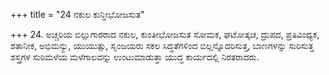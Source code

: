 +++
title = "24 ನಕುಲ ಕುನ್ತೀಭೋಜಸುತ"

+++
24. ಅಚ್ಚರಿಯ ಬಿಲ್ಲುಗಾರರಾದ  ನಕುಲ, ಕುಂತೀಭೋಜಸುತ ಸೋಮಕ, ಘಟೋತ್ಕಚ, ದ್ರುಪದ, ಪ್ರತಿವಿಂಧ್ಯಕ, ಶತಾನೀಕ, ಅಭಿಮನ್ಯು, ಯುಯುತ್ಸು, ಸೃಂಜಯರು ಸಕಲ ಸಿದ್ಧತೆಗಳಿಂದ  ಬಿಲ್ಲನ್ನೊದರಿಸುತ್ತ, ಬಾಣಗಳನ್ನು ಸುರಿಸುತ್ತ ಶಸ್ತ್ರಗಳ ಸುರಿಮಳೆಯ ಮಳೆಗಾಲವನ್ನು ಉಂಟುಮಾಡುತ್ತಾ ಯುದ್ಧ ಕಾರ್ಯದಲ್ಲಿ ನಿರತರಾದರು.